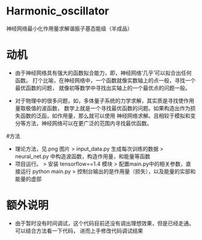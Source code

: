 # Harmonic_oscillator
神经网络最小化作用量求解谐振子基态能级（半成品）
# 动机
- 由于神经网络具有强大的函数拟合能力，即，神经网络‘几乎’可以拟合出任何函数。
打个比喻，在神经网络中，一个函数就像实数轴上的点一般，寻找一个最优函数的问题，
就像初等数学中寻找出实轴上的一个最优点的问题一般。

- 对于物理中的很多问题，如，多体量子系统的力学求解，其实质是寻找使作用量取极值的波函数，
数学上就是一个寻找最优函数的问题。如果构造出作为损失函数的泛函，如作用量，那么就可以使用
神经网络求解。且相较于模拟和变分等方法，神经网络可以在更广泛的范围内寻找最优函数。

#方法
- 理论方法，见.png 图片
      > input_data.py 生成每次训练的数据
      > neural_net.py 中构造波函数，构造作用量，和能量等函数
- 项目运行。
      > 安装 tensorflow==1.4 模块
      > 配置main.py中的相关参数，直接运行  python main.py 
      > 控制台输出的是作用量（损失），以及能量的实部和能量的虚部
# 额外说明
- 由于暂时没有时间调试，这个代码目前还没有调出理想效果，但是已经走通。可以结合方法看一下代码，
进而上手修改代码调试结果
